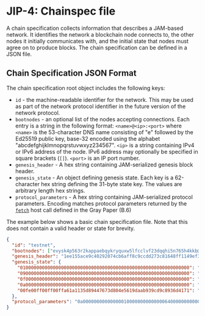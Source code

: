 # JIP-4: Chainspec file

A chain specification collects information that describes a JAM-based network. It identifies the network a blockchain node connects to, the other nodes it initially communicates with, and the initial state that nodes must agree on to produce blocks. The chain specification can be defined in a JSON file.

## Chain Specification JSON Format

The chain specification root object includes the following keys:

- `id` - the machine-readable identifier for the network. This may be used as part of the network protocol identifier in the future version of the network protocol.
- `bootnodes` - an optional list of the nodes accepting connections. Each entry is a string in the following format: `<name>@<ip>:<port>` where `<name>` is the 53-character DNS name consisting of "e" followed by the Ed25519 public key, base-32 encoded using the alphabet "abcdefghijklmnopqrstuvwxyz234567". `<ip>` is a string containing IPv4 or IPv6 address of the node. IPv6 address may optionally be specified in square brackets (`[]`). `<port>` is an IP port number.
- `genesis_header` - A hex string containing JAM-serialized genesis block header.
- `genesis_state` - An object defining genesis state. Each key is a 62-character hex string defining the 31-byte state key. The values are arbitrary length hex strings.
- `protocol_parameters` - A hex string containing JAM-serialized protocol parameters. Encoding matches protocol parameters returned by the [`fetch`](https://graypaper.fluffylabs.dev/#/7e6ff6a/32e400324e01?v=0.6.7) host call defined in the Gray Paper (B.6)

The example below shows a basic chain specification file. Note that this does not contain a valid header or state for brevity.
```json
{
  "id": "testnet",
  "bootnodes": ["evysk4p563r2kappaebqykryquxw5lfcclvf23dqqhi5n765h4kkb@192.168.50.18:62061", "egy5qba5fyjf7hn7bxeroo7ncqfk5otxvo6or77k23o6pjqnxdoxb@192.168.50.20:63747"],
  "genesis_header": "1ee155ace9c40292074cb6aff8c9ccdd273c81648ff1149ef36bcea6ebb8a3e25bb30a42c1e62f0afda5f0a4e8a562f7a13a24cea00ee81917b86b89e801314aa4aa54d1a89973300d7e2493a1b512fecd848f4e8a63fb3a59d38a6b2c1610d9a2c98544eeb3df",
  "genesis_state": {
    "01000000000000000000000000000000000000000000000000000000000000": "08b647818aef53ffdf401882ab552f3ea21a57bdfe3fb4554a518a6fea139ca894b0",
    "09000000000000000000000000000000000000000000000000000000000000": "4aa54d1a89973300d7e2493a1b512fecd848f4e8a63fb3a59d38a6b2c1610d9a2c98",
    "0f000000000000000000000000000000000000000000000000000000000000": "000000000000000000000000",
    "0a000000000000000000000000000000000000000000000000000000000000": "0000",
    "00fe00ff00ff00ffa61a1135d89447673d804e5619daab939cd9c8936d4171": "5000156a616d2d626f6f7473747261702d7365727669636506302e312e32310a"
  },
  "protocol_parameters": "0a00000000000000010000000000000064000000000000000200004b00000c000000809698000000000080f0fa020000000000ca9a3b00000000002d310100000000080000001000080003004038000003000800060050000400000080000500060000fa0000017cd20000093d0004000000000c00000204000000c0000080000000000c00000a000000"
}
```

